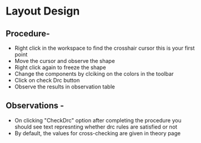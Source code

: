 # Layout Design

## Procedure- 

* Right click in the workspace to find the crosshair cursor this is your first point
* Move the cursor and observe the shape 
* Right click again to freeze the shape
* Change the components by clciking on the colors in the toolbar
* Click on check Drc button
* Observe the results in observation table

## Observations - 

* On clicking "CheckDrc" option after completing the procedure you should see text represnting whether drc rules are satisfied or not
* By default, the values for cross-checking are given in theory page
